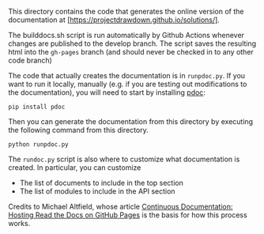 This directory contains the code that generates the online version of the documentation at
[https://projectdrawdown.github.io/solutions/].

The builddocs.sh script is run automatically by Github Actions whenever changes are published to the 
develop branch. The script saves the resulting html into the `gh-pages` branch (and should never be checked in to any other
code branch)

The code that actually creates the documentation is in `runpdoc.py`.
If you want to run it locally, manually (e.g. if you are testing out modifications to the documentation),
you will need to start by installing [pdoc](https://github.com/mitmproxy/pdoc):
```
pip install pdoc
```

Then you can generate the documentation from this directory by executing the following command from this
directory.
```
python runpdoc.py 
```

The `rundoc.py` script is also where to customize what documentation is created.  In particular, you can customize
* The list of documents to include in the top section
* The list of modules to include in the API section

Credits to Michael Altfield, whose article [Continuous Documentation: Hosting Read the Docs on GitHub Pages](https://tech.michaelaltfield.net/2020/07/18/sphinx-rtd-github-pages-1/) is the basis for how this process works.
